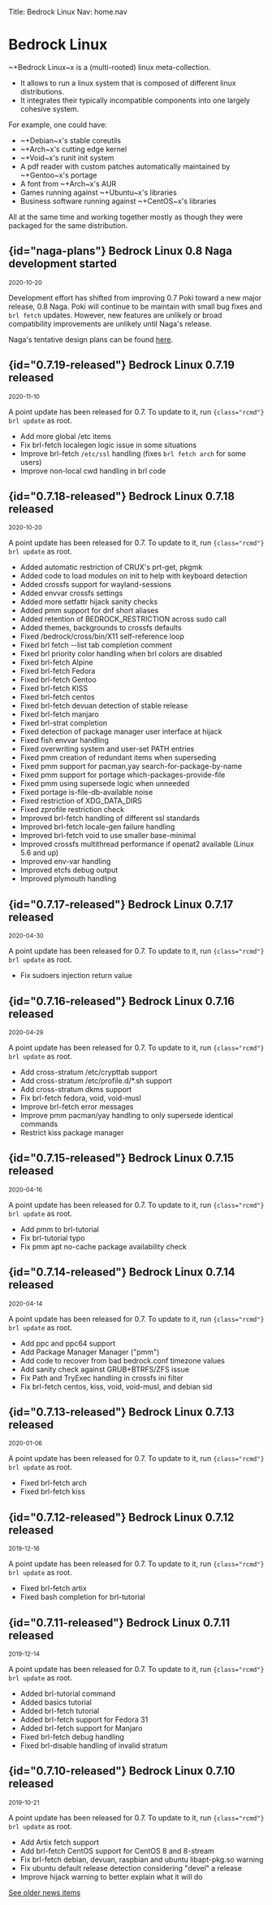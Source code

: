 Title: Bedrock Linux
Nav:   home.nav

Bedrock Linux
=============

~+Bedrock Linux~x is a (multi-rooted) linux meta-collection.
* It allows to run a linux system that is composed of different linux distributions.
* It integrates their typically incompatible components into one largely cohesive system.

For example, one could have:

- ~+Debian~x's stable coreutils
- ~+Arch~x's cutting edge kernel
- ~+Void~x's runit init system
- A pdf reader with custom patches automatically maintained by ~+Gentoo~x's portage
- A font from ~+Arch~x's AUR
- Games running against ~+Ubuntu~x's libraries
- Business software running against ~+CentOS~x's libraries

All at the same time and working together mostly as though they were packaged
for the same distribution.

## {id="naga-plans"} Bedrock Linux 0.8 Naga development started
<small>2020-10-20</small>

Development effort has shifted from improving 0.7 Poki toward a new major
release, 0.8 Naga.  Poki will continue to be maintain with small bug fixes and
`brl fetch` updates.  However, new features are unlikely or broad compatibility
improvements are unlikely until Naga's release.

Naga's tentative design plans can be found [here](0.8/plans.html).

## {id="0.7.19-released"} Bedrock Linux 0.7.19 released
<small>2020-11-10</small>

A point update has been released for 0.7.  To update to it, run `{class="rcmd"} brl update` as root.

- Add more global /etc items
- Fix brl-fetch localegen logic issue in some situations
- Improve brl-fetch `/etc/ssl` handling (fixes `brl fetch arch` for some users)
- Improve non-local cwd handling in brl code

## {id="0.7.18-released"} Bedrock Linux 0.7.18 released
<small>2020-10-20</small>

A point update has been released for 0.7.  To update to it, run `{class="rcmd"} brl update` as root.

- Added automatic restriction of CRUX's prt-get, pkgmk
- Added code to load modules on init to help with keyboard detection
- Added crossfs support for wayland-sessions
- Added envvar crossfs settings
- Added more setfattr hijack sanity checks
- Added pmm support for dnf short aliases
- Added retention of BEDROCK_RESTRICTION across sudo call
- Added themes, backgrounds to crossfs defaults
- Fixed /bedrock/cross/bin/X11 self-reference loop
- Fixed brl fetch --list tab completion comment
- Fixed brl priority color handling when brl colors are disabled
- Fixed brl-fetch Alpine
- Fixed brl-fetch Fedora
- Fixed brl-fetch Gentoo
- Fixed brl-fetch KISS
- Fixed brl-fetch centos
- Fixed brl-fetch devuan detection of stable release
- Fixed brl-fetch manjaro
- Fixed brl-strat completion
- Fixed detection of package manager user interface at hijack
- Fixed fish envvar handling
- Fixed overwriting system and user-set PATH entries
- Fixed pmm creation of redundant items when superseding
- Fixed pmm support for pacman,yay search-for-package-by-name
- Fixed pmm support for portage which-packages-provide-file
- Fixed pmm using supersede logic when unneeded
- Fixed portage is-file-db-available noise
- Fixed restriction of XDG_DATA_DIRS
- Fixed zprofile restriction check
- Improved brl-fetch handling of different ssl standards
- Improved brl-fetch locale-gen failure handling
- Improved brl-fetch void to use smaller base-minimal
- Improved crossfs multithread performance if openat2 available (Linux 5.6 and up)
- Improved env-var handling
- Improved etcfs debug output
- Improved plymouth handling

## {id="0.7.17-released"} Bedrock Linux 0.7.17 released
<small>2020-04-30</small>

A point update has been released for 0.7.  To update to it, run `{class="rcmd"} brl update` as root.

- Fix sudoers injection return value

## {id="0.7.16-released"} Bedrock Linux 0.7.16 released
<small>2020-04-29</small>

A point update has been released for 0.7.  To update to it, run `{class="rcmd"} brl update` as root.

- Add cross-stratum /etc/crypttab support
- Add cross-stratum /etc/profile.d/*.sh support
- Add cross-stratum dkms support
- Fix brl-fetch fedora, void, void-musl
- Improve brl-fetch error messages
- Improve pmm pacman/yay handling to only supersede identical commands
- Restrict kiss package manager

## {id="0.7.15-released"} Bedrock Linux 0.7.15 released
<small>2020-04-16</small>

A point update has been released for 0.7.  To update to it, run `{class="rcmd"} brl update` as root.

- Add pmm to brl-tutorial
- Fix brl-tutorial typo
- Fix pmm apt no-cache package availability check

## {id="0.7.14-released"} Bedrock Linux 0.7.14 released
<small>2020-04-14</small>

A point update has been released for 0.7.  To update to it, run `{class="rcmd"} brl update` as root.

- Add ppc and ppc64 support
- Add Package Manager Manager ("pmm")
- Add code to recover from bad bedrock.conf timezone values
- Add sanity check against GRUB+BTRFS/ZFS issue
- Fix Path and TryExec handling in crossfs ini filter
- Fix brl-fetch centos, kiss, void, void-musl, and debian sid

## {id="0.7.13-released"} Bedrock Linux 0.7.13 released
<small>2020-01-06</small>

A point update has been released for 0.7.  To update to it, run `{class="rcmd"} brl update` as root.

- Fixed brl-fetch arch
- Fixed brl-fetch kiss

## {id="0.7.12-released"} Bedrock Linux 0.7.12 released
<small>2019-12-16</small>

A point update has been released for 0.7.  To update to it, run `{class="rcmd"} brl update` as root.

- Fixed brl-fetch artix
- Fixed bash completion for brl-tutorial

## {id="0.7.11-released"} Bedrock Linux 0.7.11 released
<small>2019-12-14</small>

A point update has been released for 0.7.  To update to it, run `{class="rcmd"} brl update` as root.

- Added brl-tutorial command
- Added basics tutorial
- Added brl-fetch tutorial
- Added brl-fetch support for Fedora 31
- Added brl-fetch support for Manjaro
- Fixed brl-fetch debug handling
- Fixed brl-disable handling of invalid stratum

## {id="0.7.10-released"} Bedrock Linux 0.7.10 released
<small>2019-10-21</small>

A point update has been released for 0.7.  To update to it, run `{class="rcmd"} brl update` as root.

- Add Artix fetch support
- Add brl-fetch CentOS support for CentOS 8 and 8-stream
- Fix brl-fetch debian, devuan, raspbian and ubuntu libapt-pkg.so warning
- Fix ubuntu default release detection considering "devel" a release
- Improve hijack warning to better explain what it will do

[See older news items](news.html)
